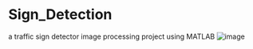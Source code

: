 # Sign_Detection
a traffic sign detector image processing project using MATLAB
![image](https://user-images.githubusercontent.com/73113772/177144551-031ab3ad-3dea-455b-bf41-18355014cc07.png)
